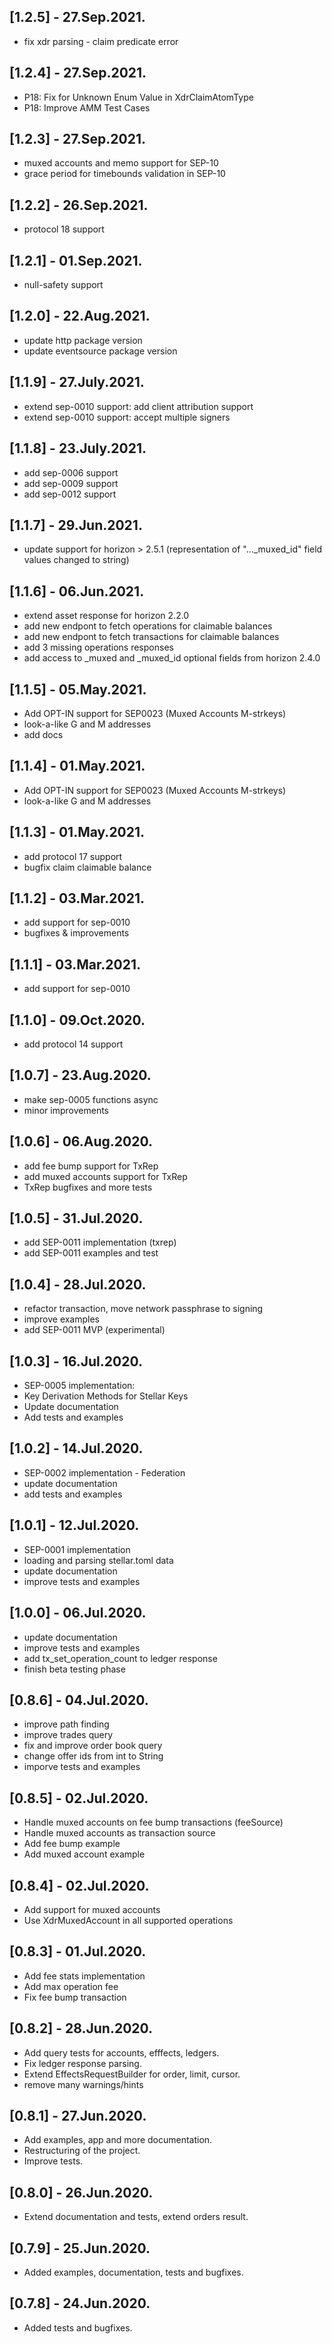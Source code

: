 ## [1.2.5] - 27.Sep.2021.
- fix xdr parsing - claim predicate error

## [1.2.4] - 27.Sep.2021.
- P18: Fix for Unknown Enum Value in XdrClaimAtomType
- P18: Improve AMM Test Cases

## [1.2.3] - 27.Sep.2021.
- muxed accounts and memo support for SEP-10
- grace period for timebounds validation in SEP-10

## [1.2.2] - 26.Sep.2021.
- protocol 18 support

## [1.2.1] - 01.Sep.2021.
- null-safety support

## [1.2.0] - 22.Aug.2021.
- update http package version
- update eventsource package version

## [1.1.9] - 27.July.2021.
- extend sep-0010 support: add client attribution support 
- extend sep-0010 support: accept multiple signers

## [1.1.8] - 23.July.2021.
- add sep-0006 support 
- add sep-0009 support
- add sep-0012 support

## [1.1.7] - 29.Jun.2021.
- update support for horizon > 2.5.1 (representation of "..._muxed_id" field values changed to string)

## [1.1.6] - 06.Jun.2021.
- extend asset response for horizon 2.2.0
- add new endpont to fetch operations for claimable balances
- add new endpont to fetch transactions for claimable balances
- add 3 missing operations responses 
- add access to _muxed and _muxed_id optional fields from horizon 2.4.0

## [1.1.5] - 05.May.2021.
- Add OPT-IN support for SEP0023 (Muxed Accounts M-strkeys)
- look-a-like G and M addresses
- add docs

## [1.1.4] - 01.May.2021.
- Add OPT-IN support for SEP0023 (Muxed Accounts M-strkeys)
- look-a-like G and M addresses

## [1.1.3] - 01.May.2021.
- add protocol 17 support
- bugfix claim claimable balance

## [1.1.2] - 03.Mar.2021.
- add support for sep-0010
- bugfixes & improvements

## [1.1.1] - 03.Mar.2021.
- add support for sep-0010

## [1.1.0] - 09.Oct.2020.
- add protocol 14 support

## [1.0.7] - 23.Aug.2020.
- make sep-0005 functions async
- minor improvements

## [1.0.6] - 06.Aug.2020.
- add fee bump support for TxRep
- add muxed accounts support for TxRep
- TxRep bugfixes and more tests

## [1.0.5] - 31.Jul.2020.
- add SEP-0011 implementation (txrep)
- add SEP-0011 examples and test

## [1.0.4] - 28.Jul.2020.
- refactor transaction, move network passphrase to signing
- improve examples
- add SEP-0011 MVP (experimental)

## [1.0.3] - 16.Jul.2020.
- SEP-0005 implementation:
- Key Derivation Methods for Stellar Keys
- Update documentation
- Add tests and examples

## [1.0.2] - 14.Jul.2020.
- SEP-0002 implementation - Federation
- update documentation
- add tests and examples

## [1.0.1] - 12.Jul.2020.
- SEP-0001 implementation
- loading and parsing stellar.toml data
- update documentation
- improve tests and examples

## [1.0.0] - 06.Jul.2020.
- update documentation
- improve tests and examples
- add tx_set_operation_count to ledger response
- finish beta testing phase

## [0.8.6] - 04.Jul.2020.
- improve path finding
- improve trades query
- fix and improve order book query
- change offer ids from int to String
- imporve tests and examples

## [0.8.5] - 02.Jul.2020.
- Handle muxed accounts on fee bump transactions (feeSource)
- Handle muxed accounts as transaction source
- Add fee bump example
- Add muxed account example

## [0.8.4] - 02.Jul.2020.
- Add support for muxed accounts
- Use XdrMuxedAccount in all supported operations

## [0.8.3] - 01.Jul.2020.
- Add fee stats implementation
- Add max operation fee
- Fix fee bump transaction

## [0.8.2] - 28.Jun.2020.
- Add query tests for accounts, efffects, ledgers.
- Fix ledger response parsing.
- Extend EffectsRequestBuilder for order, limit, cursor.
- remove many warnings/hints

## [0.8.1] - 27.Jun.2020.
- Add examples, app and more documentation.
- Restructuring of the project.
- Improve tests.

## [0.8.0] - 26.Jun.2020.
- Extend documentation and tests, extend orders result.

## [0.7.9] - 25.Jun.2020.
- Added examples, documentation, tests and bugfixes.

## [0.7.8] - 24.Jun.2020.
- Added tests and bugfixes.
